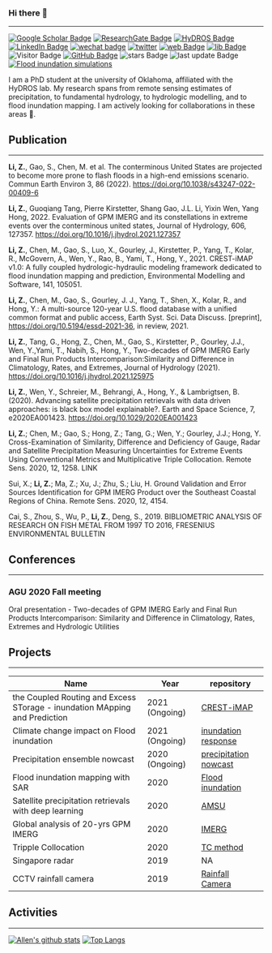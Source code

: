 ### Hi there 👋
---
<!--
**chrimerss/chrimerss** is a ✨ _special_ ✨ repository because its `README.md` (this file) appears on your GitHub profile.

Here are some ideas to get you started:

- 🔭 I’m currently working on ...
- 🌱 I’m currently learning ...
- 👯 I’m looking to collaborate on ...
- 🤔 I’m looking for help with ...
- 💬 Ask me about ...
- 📫 How to reach me: ...
- 😄 Pronouns: ...
- ⚡ Fun fact: ...
-->


[![Google Scholar Badge](https://img.shields.io/badge/-Google%20scholar-brightgreen)](https://scholar.google.com.sg/citations?user=JQ7mr1QAAAAJ&hl=en)
[![ResearchGate Badge](https://img.shields.io/badge/-Research%20Gate-blue)](https://www.researchgate.net/profile/Zhi_Li232)
[![HyDROS Badge](https://img.shields.io/badge/-HyDROS%20lab-orange)](http://hydro.ou.edu/)
[![LinkedIn Badge](https://img.shields.io/badge/-Linkedin-blue)](https://www.linkedin.com/in/zhi-li-a79116167/)
[![wechat badge](https://img.shields.io/badge/-Wechat-brightgreen)](https://github.com/chrimerss/chrimerss/blob/main/src/wechat_QR.jpg?raw=true)
[![twitter](https://img.shields.io/twitter/follow/chrimersslee?style=social)](https://twitter.com/chrimersslee)
[![web Badge](https://img.shields.io/badge/-Personal%20Website-red)](http://hydrors.us/)
[![lib Badge](https://img.shields.io/badge/-Personal%20Library-red)](https://chrimerss.github.io/allenslib/)
![Visitor Badge](https://visitor-badge.laobi.icu/badge?page_id=chrimerss.chrimerss)
[![GitHub Badge](https://img.shields.io/github/followers/chrimerss?label=Followers&style=social)](https://github.com/chrimerss?tab=followers)
![stars Badge](https://img.shields.io/github/stars/chrimerss?style=social)
![last update Badge](https://img.shields.io/github/last-commit/chrimerss/chrimerss)
[![Flood inundation simulations](https://img.shields.io/badge/-Flood%20inundation%20simulation-blue)](https://chrimerss.users.earthengine.app/view/floodcollections)

I am a PhD student at the university of Oklahoma, affiliated with the HyDROS lab. My research spans from remote sensing estimates of precipitation, to fundamental hydrology, to hydrologic modelling, and to flood inundation mapping. I am actively looking for collaborations in these areas 👯.

## Publication
---

__Li, Z.__, Gao, S., Chen, M. et al. The conterminous United States are projected to become more prone to flash floods in a high-end emissions scenario. Commun Earth Environ 3, 86 (2022). https://doi.org/10.1038/s43247-022-00409-6

__Li, Z.__, Guoqiang Tang, Pierre Kirstetter, Shang Gao, J.L. Li, Yixin Wen, Yang Hong, 2022. Evaluation of GPM IMERG and its constellations in extreme events over the conterminous united states, Journal of Hydrology, 606, 127357. https://doi.org/10.1016/j.jhydrol.2021.127357

__Li, Z.__, Chen, M., Gao, S., Luo, X., Gourley, J., Kirstetter, P., Yang, T., Kolar, R., McGovern, A., Wen, Y., Rao, B., Yami, T., Hong, Y., 2021. CREST-iMAP v1.0: A fully coupled hydrologic-hydraulic modeling framework dedicated to flood inundation mapping and prediction, Environmental Modelling and Software, 141, 105051.

__Li, Z.__, Chen, M., Gao, S., Gourley, J. J., Yang, T., Shen, X., Kolar, R., and Hong, Y.: A multi-source 120-year U.S. flood database with a unified common format and public access, Earth Syst. Sci. Data Discuss. [preprint], https://doi.org/10.5194/essd-2021-36, in review, 2021.

__Li, Z.__, Tang, G., Hong, Z., Chen, M., Gao, S., Kirstetter, P., Gourley, J.J., Wen, Y.,Yami, T., Nabih, S., Hong, Y., Two-decades of GPM IMERG Early and Final Run Products Intercomparison:Similarity and Difference in Climatology, Rates, and Extremes, Journal of Hydrology (2021). https://doi.org/10.1016/j.jhydrol.2021.125975

__Li, Z.__, Wen, Y., Schreier, M., Behrangi, A., Hong, Y., & Lambrigtsen, B. (2020). Advancing satellite precipitation retrievals with data driven approaches: is black box model explainable?. Earth and Space Science, 7, e2020EA001423. https://doi.org/10.1029/2020EA001423

__Li, Z.__; Chen, M.; Gao, S.; Hong, Z.; Tang, G.; Wen, Y.; Gourley, J.J.; Hong, Y. Cross-Examination of Similarity, Difference and Deficiency of Gauge, Radar and Satellite Precipitation Measuring Uncertainties for Extreme Events Using Conventional Metrics and Multiplicative Triple Collocation. Remote Sens. 2020, 12, 1258. LINK

Sui, X.; __Li, Z.__; Ma, Z.; Xu, J.; Zhu, S.; Liu, H. Ground Validation and Error Sources Identification for GPM IMERG Product over the Southeast Coastal Regions of China. Remote Sens. 2020, 12, 4154.

Cai, S., Zhou, S., Wu, P., __Li, Z.__, Deng, S., 2019. BIBLIOMETRIC ANALYSIS OF RESEARCH ON FISH METAL FROM 1997 TO 2016, FRESENIUS ENVIRONMENTAL BULLETIN

## Conferences
---

### AGU 2020 Fall meeting

Oral presentation - Two-decades of GPM IMERG Early and Final Run Products Intercomparison: Similarity and Difference in Climatology, Rates, Extremes and Hydrologic Utilities

## Projects
---

|Name|Year|repository|
|----|----|----------|
|the Coupled Routing and Excess STorage - inundation MApping and Prediction|2021 (Ongoing)|[CREST-iMAP](https://github.com/chrimerss/Landlab-CRESTiMAP)|
|Climate change impact on Flood inundation|2021 (Ongoing)|[inundation response](https://github.com/chrimerss/FloodResponseToClimateChange)|
|Precipitation ensemble nowcast|2020 (Ongoing)|[precipitation nowcast](https://github.com/chrimerss/EnsembleNowcast)|
|Flood inundation mapping with SAR|2020|[Flood inundation](https://github.com/chrimerss/FloodDetectionUsingSAR)|
|Satellite precipitation retrievals with deep learning|2020|[AMSU](https://github.com/chrimerss/AMSU-MRMS)|
|Global analysis of 20-yrs GPM IMERG|2020|[IMERG](https://github.com/chrimerss/20yrsGPM_Analysis)|
|Tripple Collocation|2020|[TC method](https://github.com/chrimerss/TripleCollocation)|
|Singapore radar|2019|NA|
|CCTV rainfall camera|2019|[Rainfall Camera](https://github.com/chrimerss/RainfallCamera)|

## Activities
---

[![Allen's github stats](https://github-readme-stats.vercel.app/api?username=chrimerss&show_icons=true&theme=Gradient)](https://github.com/chrimerss)
[![Top Langs](https://github-readme-stats.vercel.app/api/top-langs/?username=chrimerss&langs_count=8&layout=compact)](https://github.com/chrimerss)
